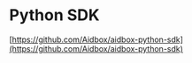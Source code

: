 # Python SDK

[https://github.com/Aidbox/aidbox-python-sdk](https://github.com/Aidbox/aidbox-python-sdk)
